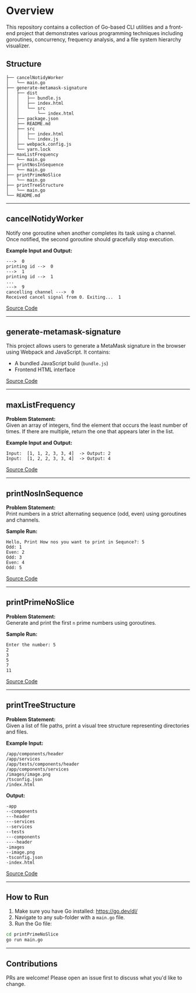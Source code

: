 # Overview

This repository contains a collection of Go-based CLI utilities and a front-end project that demonstrates various programming techniques including goroutines, concurrency, frequency analysis, and a file system hierarchy visualizer.

## Structure

```
├── cancelNotidyWorker
│   └── main.go
├── generate-metamask-signature
│   ├── dist
│   │   ├── bundle.js
│   │   ├── index.html
│   │   └── src
│   │       └── index.html
│   ├── package.json
│   ├── README.md
│   ├── src
│   │   ├── index.html
│   │   └── index.js
│   ├── webpack.config.js
│   └── yarn.lock
├── maxListFrequency
│   └── main.go
├── printNosInSequence
│   └── main.go
├── printPrimeNoSlice
│   └── main.go
├── printTreeStructure
│   └── main.go
└── README.md
```

---

## cancelNotidyWorker

Notify one goroutine when another completes its task using a channel. Once notified, the second goroutine should gracefully stop execution.

**Example Input and Output:**
```
--->  0
printing id -->  0
--->  1
printing id -->  1
...
--->  9
cancelling channel --->  0
Received cancel signal from 0. Exiting...  1
```

[Source Code](./cancelNotidyWorker/main.go)

--- 
## generate-metamask-signature

This project allows users to generate a MetaMask signature in the browser using Webpack and JavaScript. It contains:
- A bundled JavaScript build (`bundle.js`)
- Frontend HTML interface

[Source Code](./generate-metamask-signature/README.md)

---

## maxListFrequency

**Problem Statement:**  
Given an array of integers, find the element that occurs the least number of times. If there are multiple, return the one that appears later in the list.

**Example Input and Output:**
```
Input:  [1, 1, 2, 3, 3, 4]  -> Output: 2
Input:  [1, 2, 2, 3, 3, 4]  -> Output: 4
```

[Source Code](./maxListFrequency/main.go)

---

## printNosInSequence

**Problem Statement:**  
Print numbers in a strict alternating sequence (odd, even) using goroutines and channels.

**Sample Run:**
```
Hello, Print How nos you want to print in Sequnce?: 5
Odd: 1
Even: 2
Odd: 3
Even: 4
Odd: 5
```

[Source Code](./printNosInSequence/main.go)

---

## printPrimeNoSlice

**Problem Statement:**  
Generate and print the first `n` prime numbers using goroutines.

**Sample Run:**
```
Enter the number: 5
2
3
5
7
11
```

[Source Code](./printPrimeNoSlice/main.go)

---

## printTreeStructure

**Problem Statement:**  
Given a list of file paths, print a visual tree structure representing directories and files.

**Example Input:**
```
/app/components/header
/app/services
/app/tests/components/header
/app/components/services
/images/image.png
/tsconfig.json
/index.html
```

**Output:**
```
-app
--components
---header
---services
--services
--tests
---components
----header
-images
--image.png
-tsconfig.json
-index.html
```

[Source Code](./printRreeStructure/main.go)

---

## How to Run
1. Make sure you have Go installed: https://go.dev/dl/
2. Navigate to any sub-folder with a `main.go` file.
3. Run the Go file:

```bash
cd printPrimeNoSlice
go run main.go
```

---

## Contributions
PRs are welcome! Please open an issue first to discuss what you'd like to change.

